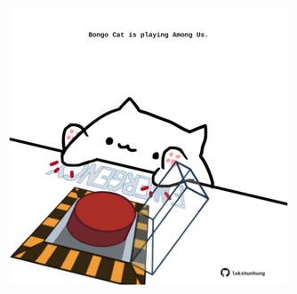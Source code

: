 <!-- built at 05/09/2021, 09:01:56 UTC -->
<p align="center">
  <img width="500" height="500" src="./ReadmeImage.svg">
</p>
